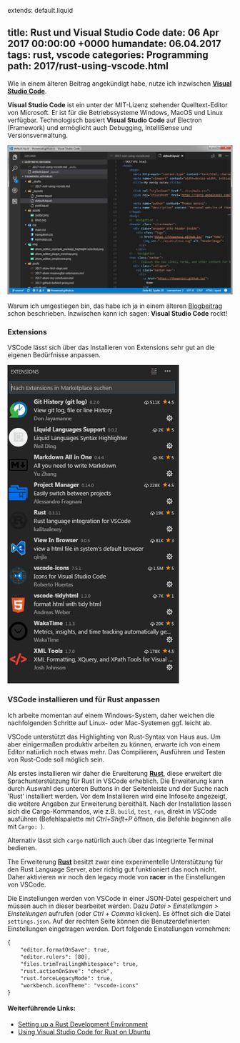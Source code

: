 extends: default.liquid

title: Rust und Visual Studio Code
date:       06 Apr 2017 00:00:00 +0000
humandate:  06.04.2017
tags: rust, vscode
categories: Programming
path: 2017/rust-using-vscode.html
---
Wie in einem älteren Beitrag angekündigt habe, nutze ich inzwischen __[Visual Studio Code](https://code.visualstudio.com/)__.

__Visual Studio Code__ ist ein unter der MIT-Lizenz stehender Quelltext-Editor von Microsoft. Er ist für die Betriebssysteme Windows, MacOS und Linux verfügbar. Technologisch basiert __Visual Studio Code__ auf Electron (Framework) und ermöglicht auch Debugging, IntelliSense und Versionsverwaltung.

![Visual Studio Code](../img/vscode_editor_overview.png)

Warum ich umgestiegen bin, das habe ich ja in einem älteren [Blogbeitrag](../2017/atom-my-conclusion.html) schon beschrieben. Inzwischen kann ich sagen: __Visual Studio Code__ rockt!

### Extensions
VSCode lässt sich über das Installieren von Extensions sehr gut an die eigenen Bedürfnisse anpassen.

![Meine Liste der installierten Erweiterungen in VSCode](../img/vscode_editor_installed_extensions.png)

### VSCode installieren und für Rust anpassen
Ich arbeite momentan auf einem Windows-System, daher weichen die nachfolgenden Schritte auf Linux- oder Mac-Systemen ggf. leicht ab.


VSCode unterstützt das Highlighting von Rust-Syntax von Haus aus. Um aber einigermaßen produktiv arbeiten zu können, erwarte ich von einem Editor natürlich noch etwas mehr. Das Compilieren, Ausführen und Testen von Rust-Code soll möglich sein.

Als erstes installieren wir daher die Erweiterung __[Rust](https://github.com/editor-rs/vscode-rust)__, diese erweitert die Sprachunterstützung für Rust in VSCode erheblich. Die Erweiterung kann durch Auswahl des unteren Buttons in der Seitenleiste und der Suche nach 'Rust' installiert werden. Vor dem Installieren wird eine Infoseite angezeigt, die weitere Angaben zur Erweiterung bereithält. Nach der Installation lassen sich die Cargo-Kommandos, wie z.B. `build`, `test`, `run`, direkt in VSCode ausführen (Befehlspalette mit *Ctrl+Shift+P* öffnen, die Befehle beginnen alle mit `Cargo: `).

Alternativ lässt sich `cargo` natürlich auch über das integrierte Terminal bedienen.

The Erweiterung __[Rust](https://github.com/editor-rs/vscode-rust)__ besitzt zwar eine experimentelle Unterstützung für den Rust Language Server, aber richtig gut funktioniert das noch nicht. Daher aktivieren wir noch den legacy mode von __racer__ in the Einstellungen von VSCode.

Die Einstellungen werden von VSCode in einer JSON-Datei gespeichert und müssen auch in dieser bearbeitet werden. Dazu *Datei > Einstellungen > Einstellungen* aufrufen (oder *Ctrl + Comma* klicken). Es öffnet sich die Datei `settings.json`. Auf der rechten Seite können die Benutzerdefinierten Einstellungen eingetragen werden. Dort folgende Einstellungen vornehmen:

```
{
    "editor.formatOnSave": true,
    "editor.rulers": [80],
    "files.trimTrailingWhitespace": true,
    "rust.actionOnSave": "check",
    "rust.forceLegacyMode": true,
    "workbench.iconTheme": "vscode-icons"
}
```

#### Weiterführende Links:
* [Setting up a Rust Development Environment](http://asquera.de/blog/2017-03-03/setting-up-a-rust-devenv/)
* [Using Visual Studio Code for Rust on Ubuntu](https://klausi.github.io/rustnish/2017/05/28/using-visual-studio-code-for-rust-on-ubuntu.html)